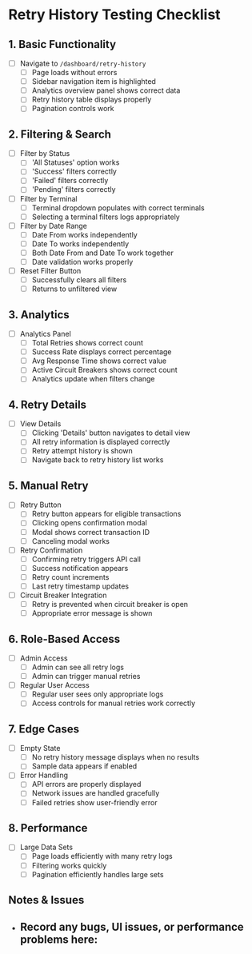# Retry History Testing Checklist

## 1. Basic Functionality

- [ ] Navigate to `/dashboard/retry-history`
  - [ ] Page loads without errors
  - [ ] Sidebar navigation item is highlighted
  - [ ] Analytics overview panel shows correct data
  - [ ] Retry history table displays properly
  - [ ] Pagination controls work

## 2. Filtering & Search

- [ ] Filter by Status
  - [ ] 'All Statuses' option works
  - [ ] 'Success' filters correctly
  - [ ] 'Failed' filters correctly
  - [ ] 'Pending' filters correctly

- [ ] Filter by Terminal
  - [ ] Terminal dropdown populates with correct terminals
  - [ ] Selecting a terminal filters logs appropriately

- [ ] Filter by Date Range
  - [ ] Date From works independently
  - [ ] Date To works independently
  - [ ] Both Date From and Date To work together
  - [ ] Date validation works properly

- [ ] Reset Filter Button
  - [ ] Successfully clears all filters
  - [ ] Returns to unfiltered view

## 3. Analytics

- [ ] Analytics Panel
  - [ ] Total Retries shows correct count
  - [ ] Success Rate displays correct percentage
  - [ ] Avg Response Time shows correct value
  - [ ] Active Circuit Breakers shows correct count
  - [ ] Analytics update when filters change

## 4. Retry Details

- [ ] View Details
  - [ ] Clicking 'Details' button navigates to detail view
  - [ ] All retry information is displayed correctly
  - [ ] Retry attempt history is shown
  - [ ] Navigate back to retry history list works

## 5. Manual Retry

- [ ] Retry Button
  - [ ] Retry button appears for eligible transactions
  - [ ] Clicking opens confirmation modal
  - [ ] Modal shows correct transaction ID
  - [ ] Canceling modal works

- [ ] Retry Confirmation
  - [ ] Confirming retry triggers API call
  - [ ] Success notification appears
  - [ ] Retry count increments
  - [ ] Last retry timestamp updates

- [ ] Circuit Breaker Integration
  - [ ] Retry is prevented when circuit breaker is open
  - [ ] Appropriate error message is shown

## 6. Role-Based Access

- [ ] Admin Access
  - [ ] Admin can see all retry logs
  - [ ] Admin can trigger manual retries

- [ ] Regular User Access
  - [ ] Regular user sees only appropriate logs
  - [ ] Access controls for manual retries work correctly

## 7. Edge Cases

- [ ] Empty State
  - [ ] No retry history message displays when no results
  - [ ] Sample data appears if enabled

- [ ] Error Handling
  - [ ] API errors are properly displayed
  - [ ] Network issues are handled gracefully
  - [ ] Failed retries show user-friendly error

## 8. Performance

- [ ] Large Data Sets
  - [ ] Page loads efficiently with many retry logs
  - [ ] Filtering works quickly
  - [ ] Pagination efficiently handles large sets

## Notes & Issues

- Record any bugs, UI issues, or performance problems here:
  - 
